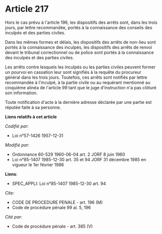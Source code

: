 # Article 217

Hors le cas prévu à l'article 196, les dispositifs des arrêts sont, dans les trois jours, par lettre recommandée, portés à la
connaissance des conseils des inculpés et des parties civiles.

Dans les mêmes formes et délais, les dispositifs des arrêts de non-lieu sont portés à la connaissance des inculpés, les
dispositifs des arrêts de renvoi devant le tribunal correctionnel ou de police sont portés à la connaissance des inculpés et
des parties civiles.

Les arrêts contre lesquels les inculpés ou les parties civiles peuvent former un pourvoi en cassation leur sont signifiés à
la requête du procureur général dans les trois jours. Toutefois, ces arrêts sont notifiés par lettre recommandée à l'inculpé,
à la partie civile ou au requérant mentionné au cinquième alinéa de l'article 99 tant que le juge d'instruction n'a pas
clôturé son information.

Toute notification d'acte à la dernière adresse déclarée par une partie est réputée faite à sa personne.

**Liens relatifs à cet article**

_Codifié par_:

  - Loi n°57-1426 1957-12-31

_Modifié par_:

  - Ordonnance 60-529 1960-06-04 art. 2 JORF 8 juin 1960
  - Loi n°85-1407 1985-12-30 art. 35 et 94 JORF 31 décembre 1985 en vigueur le 1er février 1986

**Liens**:

  - SPEC_APPLI: Loi n°85-1407 1985-12-30 art. 94

_Cite_:

  - CODE DE PROCEDURE PENALE - art. 196 (M)
  - Code de procédure pénale 99 al. 5, 196

_Cité par_:

  - Code de procédure pénale - art. 385 (V)
